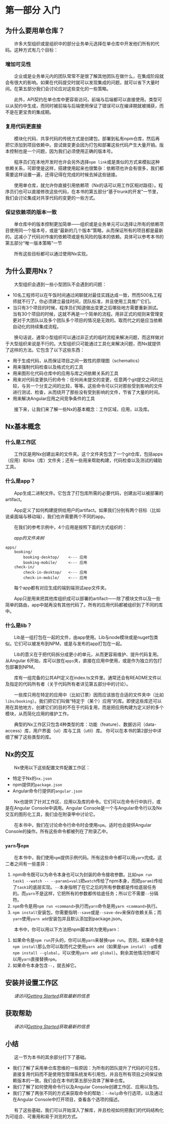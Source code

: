 # 第一部分 入门

## 为什么要用单仓库？

&emsp;&emsp;许多大型组织或是组织中的部分业务单元选择在单仓库中开发他们所有的代码。这种方式有几个目标：

### 增加可见性

&emsp;&emsp;企业或是业务单元内的团队常常不是很了解其他团队在做什么，在集成阶段就会有很大的影响。如果在代码提交时就可以发现集成的问题，就可以省下大量时间。在第五部分我们会讨论应对这些变化的一些策略。

&emsp;&emsp;此外，API契约在单仓库中更容易访问，前端与后端都可以直接使用。类型可以从契约中生成，而同时被前端与后端使用保证了错误可以在编译期就被捕获，而不是在更宝贵的集成期。

### 复用代码更直接

&emsp;&emsp;模块化代码、共享代码的传统方式是创建包，部署到私有npm仓库，然后再把它添加到项目依赖中。尝试做变更会因为打包和部署这些代码产生大量开销。版本控制也是一个问题，因为我们必须使用正确的版本号。

&emsp;&emsp;程序员们在本地开发时也许会另外选择`npm link`或是类似的方式来模拟这种依赖关系，可即使是这样，搭建使用起来也很繁杂：依赖项也许会有很多，我们都需要这样设置一遍，还得记得在完成的时候去掉这些链接。

&emsp;&emsp;使用单仓库，就允许你直接引用依赖项（Nx的话可以用工作区相对路径）。程序员们也可以直接修改这些代码，在本书的第五部分“基于trunk的开发”一节里，我们会讨论集成对共享代码的变更的一些方式。

### 保证依赖项的版本一致

&emsp;&emsp;单仓库中的版本控制更加简单——组织或是业务单元可以选择让所有的依赖项目使用同一个版本号，或是“最新的几个版本”策略，从而保证所有的项目都是最新的。这减小了代码对作废的依赖项或是有风险的版本的依赖。具体可以参考本书的第五部分“唯一版本策略”一节

&emsp;&emsp;所有这些目标都可以通过使用Nx实现。

## 为什么要用Nx？

&emsp;&emsp;大型组织会遇到一些小型团队不会遇到的问题：

* 10名工程师可以在午饭时间通过闲聊就对最佳实践达成一致，然而500名工程师就不行了。你必须建立最佳时间，团队标准，并且使用工具推广它们。
* 当只有3个项目的时候，程序员们知道做出变更之后哪些地方需要重新测试。当有30个项目的时候，这就不再是一个简单的流程。用非正式的规则来管理变更对于大团队以及多个团队多个项目的情况是无效的。取而代之的是应当依赖自动化的持续集成流程。

&emsp;&emsp;换句话说，通常小型组织可以通过非正式的临时流程来解决问题，而这样做对于大型组织来说是不行的。大型组织只可能通过工具化来解决问题，而Nx就提供了这样的方法。它包含了以下这些东西：

* 用于生成代码，从而保证项目之间一致性的原理图（schematics）
* 用来强制代码检查以及格式化的工具
* 用来图形化代码仓库中的应用与库之间依赖关系的工具
* 用来对代码变更执行的命令：任何尚未提交的变更，任意两个git提交之间的比较，与另一个分支之间的比较，等等。这些命令可以只对那些受到影响的文件进行测试、检查，从而绕开了那些没有受到影响的文件，节省了大量的时间。
* 用来解决Angular应用之间竞争条件的工具

&emsp;&emsp;接下来，让我们来了解一些Nx的基本概念：工作区域，应用，以及库。

## Nx基本概念

### 什么是工作区

&emsp;&emsp;工作区是用Nx创建出来的文件夹。这个文件夹包含了一个git仓库，包括apps（应用）和libs（库）文件夹；还有一些用来帮助构建，代码检查以及测试的辅助工具。

### 什么是app？

&emsp;&emsp;App生成二进制文件。它包含了打包库所需的必要代码，创建出可以被部署的artifact。

&emsp;&emsp;App定义了如何构建提供给用户的artifact。如果我们分别有两个目标（比如说桌面端与移动端），我们也许需要两个不同的app。

&emsp;&emsp;在我们的参考示例中，4个应用是按照下面的方式组织的：

&emsp;&emsp;*app的文件夹树*

    apps/
        booking/
            booking-desktop/    <--- 应用
            booking-mobile/     <--- 应用
        check-in/
            check-in-desktop/   <--- 应用
            check-in-mobile/    <--- 应用

&emsp;&emsp;每个app都有对应生成的端到端测试app文件夹。

&emsp;&emsp;App只是用来把其他库组织成可以部署的artifact——除了模块文件以及一些简单的路由，app中就再没有其他代码了。所有的应用代码都被组织到了不同的库中。

### 什么是lib？

&emsp;&emsp;Lib是一组打包在一起的文件，由app使用。Lib与node模块或是nuget包类似。它们可以被发布到NPM，或是与发布的app打包在一起。

&emsp;&emsp;Lib的意义在于把代码拆分成更小的单元，从而更容易维护、提升代码复用。从Angular 6开始，库可以放在`apps`夹，直接在应用中使用，或是作为独立的包打包部署到NPM。

&emsp;&emsp;库有一组完备的公共API定义在index.ts文件里。通常还会有README文件以及指定的代码所有者（关于代码所有者详见第五部分中的讨论）。

&emsp;&emsp;一些库只用在特定的应用中（比如订票）因而应该放在合适的文件夹中（比如`libs/booking`）。我们把它们叫做“特定于（某个）应用”的库。即使这些库还可以用在其他地方，创建它们的目的不在于代码复用，而是把应用构建为定义好的多个模块，从而简化应用的维护工作。

&emsp;&emsp;典型的Nx工作区只包含4种类型的库：功能（feature）、数据访问（data-access）库，用户界面（ui）库与工具（util）库。 你可以在本书的第2部分中详细了解了这些类型的库。

## Nx的交互

&emsp;&emsp;Nx使用以下这些配置文件配置工作区：

* 特定于Nx的`nx.json`
* npm提供的`package.json`
* Angular命令行提供的`angular.json`

&emsp;&emsp;Nx也提供了针对工作区、应用以及库的命令。它们可以在命令行中执行，或是在Angular Console中调用。Angular Console是一个与Angular命令行以及Nx交互的图形化工具，我们会在附录甲中讨论它。

&emsp;&emsp;在本书中，我们在讨论命令行命令时会使用`npm`。适时也会提供Angular Console的操作。所有这些命令都被列在了附录乙中。

### `yarn`与`npm`

&emsp;&emsp;在本书中，我们使用`npm`提供示例代码。所有这些命令都可以用`yarn`完成。这二者之间有一些差异：

1. npm命令既可以为命令本身也可以为封装的命令接收参数。比如`npm run task1 --watch -- --param1=val1`把`watch`传给了npm本身，而把`param1`传给了`task1`的底层实现。`--`本身指明了在它之后的所有参数都是传给底层任务的。而`yarn`不是这样，它把所有的参数都传给底任务；所以它不需要`--`分隔符。
2. `npm`命令是用`npm run <command>`执行而`yarn`命令是用`yarn <command>`执行。
3. `npm install`安装包，你需要指明`--save`或是`--save-dev`来保存依赖关系；而`yarn`使用`yarn add`安装包并且默认添加到package.json。

&emsp;&emsp;本书中，你可以用以下方法把npm脚本转为使用yarn：

1. 如果命令是`npm run`开头的，你可以用`yarn`来替换`npm run`。否则，如果命令是`npm install`那么你可以取而代之使用`yarn add`（如果是`npm install -g`或者`npm install --global`，可以使用`yarn add global`）。剩余其他情况你都可以用`yarn`直接替换`npm`。
2. 如果命令本身包含`--`，就去掉它。

## 安装并设置工作区

&emsp;&emsp;*请访问[Getting Started](https://nx.dev/angular/getting-started/getting-started)获取最新的信息*

## 获取帮助

&emsp;&emsp;*请访问[Getting Started](https://nx.dev/angular/getting-started/getting-started)获取最新的信息*

## 小结

&emsp;&emsp;这一节为本书的其余部分打下了基础。

* 我们了解了采用单仓库思维的一些原因：为所有的团队提升了代码的可见性，直接复用代码而不是使用包管理系统发布引用包，并且在所有项目之间保证依赖版本的一致。我们会在本书的第五部分具体了解单仓库。
* 我们了解了如何使用命令行以及Angular Console创建工作区、应用以及包。
* 我们了解了两张不同的方式来获取命令的帮助：`--help`命令行选项，以及通过在Angular Console中打开项目，查看各个选项的描述。

&emsp;&emsp;有了这些基础，我们可以开始深入了解库，并且检视如何把我们的代码结构化为可组合、可重用和易于浏览的方式。
